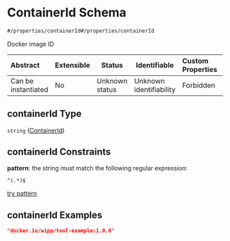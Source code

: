 # ContainerId Schema

```txt
#/properties/containerId#/properties/containerId
```

Docker image ID


| Abstract            | Extensible | Status         | Identifiable            | Custom Properties | Additional Properties | Access Restrictions | Defined In                                                            |
| :------------------ | ---------- | -------------- | ----------------------- | :---------------- | --------------------- | ------------------- | --------------------------------------------------------------------- |
| Can be instantiated | No         | Unknown status | Unknown identifiability | Forbidden         | Allowed               | none                | [manifest.schema.json\*](manifest.schema.json "open original schema") |

## containerId Type

`string` ([ContainerId](manifest-properties-containerid.md))

## containerId Constraints

**pattern**: the string must match the following regular expression: 

```regexp
^(.*)$
```

[try pattern](https://regexr.com/?expression=%5E(.*)%24 "try regular expression with regexr.com")

## containerId Examples

```json
"docker.io/wipp/tool-example:1.0.0"
```
